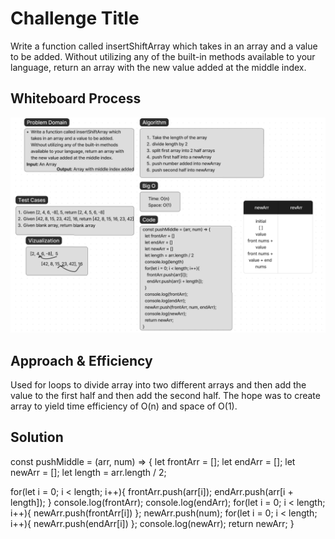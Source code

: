 # Challenge Title

Write a function called insertShiftArray which takes in an array and a value to be added. Without utilizing any of the built-in methods available to your language, return an array with the new value added at the middle index.

## Whiteboard Process

![whiteboard image](javascript/old401/CC401Class02/assets/codechall2ss.png)

## Approach & Efficiency

Used for loops to divide array into two different arrays and then add the value to the first half and then add the second half. The hope was to create array to yield time efficiency of O(n) and space of O(1).

## Solution

const pushMiddle = (arr, num) => {
  let frontArr = [];
  let endArr = [];
  let newArr = [];
  let length = arr.length / 2;

  for(let i = 0; i < length; i++){
    frontArr.push(arr[i]);
    endArr.push(arr[i + length]);
  }
  console.log(frontArr);
  console.log(endArr);
  for(let i = 0; i < length; i++){
    newArr.push(frontArr[i])
                };
  newArr.push(num);
  for(let i = 0; i < length; i++){
    newArr.push(endArr[i])
  };
  console.log(newArr);
  return newArr;
}
